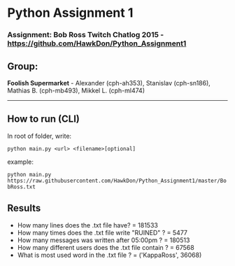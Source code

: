 # Python Assignment 1
### Assignment: Bob Ross Twitch Chatlog 2015 - https://github.com/HawkDon/Python_Assignment1

## Group: 
**Foolish Supermarket** - Alexander (cph-ah353), Stanislav (cph-sn186), Mathias B. (cph-mb493), Mikkel L. (cph-ml474)

---


## How to run (CLI)

In root of folder, write: 

``` python main.py <url> <filename>[optional] ```

example:

```python main.py https://raw.githubusercontent.com/HawkDon/Python_Assignment1/master/BobRoss.txt```

## Results

- How many lines does the .txt file have? =  181533
- How many times does the .txt file write "RUINED" ? =  5477
- How many messages was written after 05:00pm ? =  180513
- How many different users does the .txt file contain ? =  67568
- What is most used word in the .txt file ? =  ('KappaRoss', 36068)

